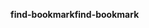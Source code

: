 <span data-ttu-id="30947-101">**find-bookmark**</span><span class="sxs-lookup"><span data-stu-id="30947-101">**find-bookmark**</span></span>